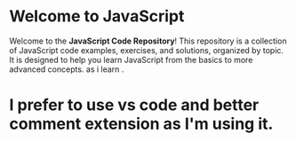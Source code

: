 # Welcome to JavaScript

Welcome to the **JavaScript Code Repository**! This repository is a collection of JavaScript code examples, exercises, and solutions, organized by topic. It is designed to help you learn JavaScript from the basics to more advanced concepts.
as i learn .

# I prefer to use vs code and better comment extension as I'm using it.